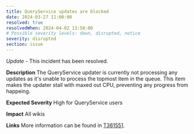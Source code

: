 ```yaml
---
title: QueryService updates are blocked
date: 2024-03-27 11:00:00
resolved: true
resolvedWhen: 2024-04-02 13:58:00
# Possible severity levels: down, disrupted, notice
severity: disrupted
section: issue
---
```


*Update* - This incident has been resolved.

__Description__ The QueryService updater is currently not processing any updates as it's unable to process the topmost item in the queue.
This item makes the updater stall with maxed out CPU, preventing any progress from happeing.

__Expected Severity__ High for QueryService users

__Impact__ All wikis

__Links__ More information can be found in [T361551](https://phabricator.wikimedia.org/T361551).

